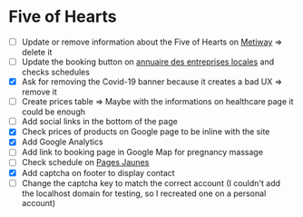 # Five of Hearts

- [ ] Update or remove information about the Five of Hearts on [Metiway](https://www.metiway.fr/entreprise/5-de-coeur/) => delete it
- [ ] Update the booking button on [annuaire des entreprises locales](https://www.annuaire-des-entreprises-locales.fr/entreprises-locales/cote-d-or/saint-leger-triey-21270/energeticien/5-de-coeur-jean-luc-laffuge) and checks schedules
- [x] Ask for removing the Covid-19 banner because it creates a bad UX => remove it
- [ ] Create prices table => Maybe with the informations on healthcare page it could be enough
- [ ] Add social links in the bottom of the page
- [x] Check prices of products on Google page to be inline with the site
- [x] Add Google Analytics
- [ ] Add link to booking page in Google Map for pregnancy massage
- [ ] Check schedule on [Pages Jaunes](https://www.pagesjaunes.fr/pros/60281866)
- [x] Add captcha on footer to display contact
- [ ] Change the captcha key to match the correct account (I couldn't add the localhost domain for testing, so I recreated one on a personal account)
